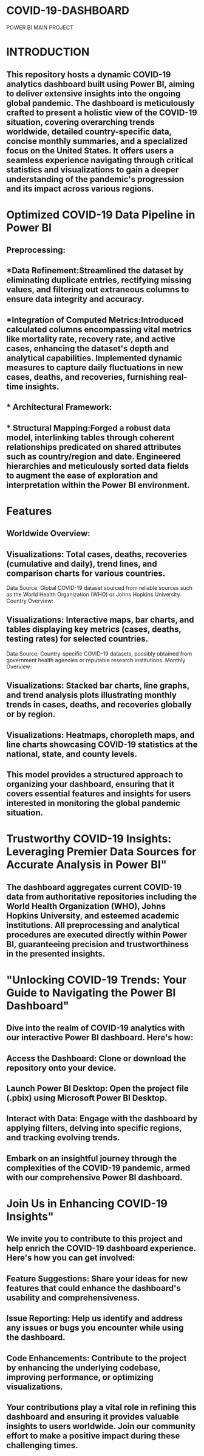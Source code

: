 # COVID-19-DASHBOARD
POWER BI MAIN PROJECT

# INTRODUCTION

## This repository hosts a dynamic COVID-19 analytics dashboard built using Power BI, aiming to deliver extensive insights into the ongoing global pandemic. The dashboard is meticulously crafted to present a holistic view of the COVID-19 situation, covering overarching trends worldwide, detailed country-specific data, concise monthly summaries, and a specialized focus on the United States. It offers users a seamless experience navigating through critical statistics and visualizations to gain a deeper understanding of the pandemic's progression and its impact across various regions.

# Optimized COVID-19 Data Pipeline in Power BI

## Preprocessing:

## *Data Refinement:Streamlined the dataset by eliminating duplicate entries, rectifying missing values, and filtering out extraneous columns to ensure data integrity and accuracy.

 ## *Integration of Computed Metrics:Introduced calculated columns encompassing vital metrics like mortality rate, recovery rate, and active cases, enhancing the dataset's depth and analytical capabilities. Implemented dynamic measures to capture daily fluctuations in new cases, deaths, and recoveries, furnishing real-time insights.

## * Architectural Framework:

## * Structural Mapping:Forged a robust data model, interlinking tables through coherent relationships predicated on shared attributes such as country/region and date. Engineered hierarchies and meticulously sorted data fields to augment the ease of exploration and interpretation within the Power BI environment.

# Features

## Worldwide Overview:

## Visualizations: Total cases, deaths, recoveries (cumulative and daily), trend lines, and comparison charts for various countries.
Data Source: Global COVID-19 dataset sourced from reliable sources such as the World Health Organization (WHO) or Johns Hopkins University.
Country Overview:

## Visualizations: Interactive maps, bar charts, and tables displaying key metrics (cases, deaths, testing rates) for selected countries.
Data Source: Country-specific COVID-19 datasets, possibly obtained from government health agencies or reputable research institutions.
Monthly Overview:

## Visualizations: Stacked bar charts, line graphs, and trend analysis plots illustrating monthly trends in cases, deaths, and recoveries globally or by region.

## Visualizations: Heatmaps, choropleth maps, and line charts showcasing COVID-19 statistics at the national, state, and county levels.
## This model provides a structured approach to organizing your dashboard, ensuring that it covers essential features and insights for users interested in monitoring the global pandemic situation.

# Trustworthy COVID-19 Insights: Leveraging Premier Data Sources for Accurate Analysis in Power BI"

## The dashboard aggregates current COVID-19 data from authoritative repositories including the World Health Organization (WHO), Johns Hopkins University, and esteemed academic institutions. All preprocessing and analytical procedures are executed directly within Power BI, guaranteeing precision and trustworthiness in the presented insights.


# "Unlocking COVID-19 Trends: Your Guide to Navigating the Power BI Dashboard"
  ## Dive into the realm of COVID-19 analytics with our interactive Power BI dashboard. Here's how:

## Access the Dashboard: Clone or download the repository onto your device.

## Launch Power BI Desktop: Open the project file (.pbix) using Microsoft Power BI Desktop.

## Interact with Data: Engage with the dashboard by applying filters, delving into specific regions, and tracking evolving trends.

## Embark on an insightful journey through the complexities of the COVID-19 pandemic, armed with our comprehensive Power BI dashboard.


# Join Us in Enhancing COVID-19 Insights"

## We invite you to contribute to this project and help enrich the COVID-19 dashboard experience. Here's how you can get involved:

## Feature Suggestions: Share your ideas for new features that could enhance the dashboard's usability and comprehensiveness.

## Issue Reporting: Help us identify and address any issues or bugs you encounter while using the dashboard.

## Code Enhancements: Contribute to the project by enhancing the underlying codebase, improving performance, or optimizing visualizations.

## Your contributions play a vital role in refining this dashboard and ensuring it provides valuable insights to users worldwide. Join our community effort to make a positive impact during these challenging times.








